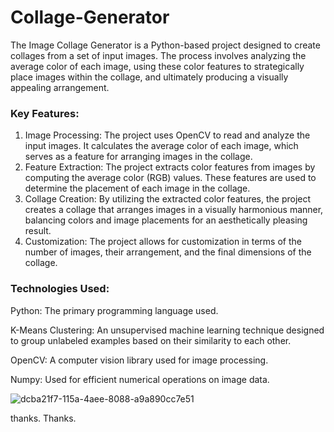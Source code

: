 # Collage-Generator
The Image Collage Generator is a Python-based project designed to create collages from a set of input images. The process involves analyzing the average color of each image, using these color features to strategically place images within the collage, and ultimately producing a visually appealing arrangement.

### Key Features:

1)  Image Processing: The project uses OpenCV to read and analyze the input images. It calculates the average color of each image, which serves as a feature for arranging images in the collage.
2)  Feature Extraction: The project extracts color features from images by computing the average color (RGB) values. These features are used to determine the placement of each image in the collage.
3)  Collage Creation: By utilizing the extracted color features, the project creates a collage that arranges images in a visually harmonious manner, balancing colors and image placements for an aesthetically pleasing result.
4)  Customization: The project allows for customization in terms of the number of images, their arrangement, and the final dimensions of the collage.

### Technologies Used:

Python: The primary programming language used.

K-Means Clustering: An unsupervised machine learning technique designed to group unlabeled examples based on their similarity to each other.

OpenCV: A computer vision library used for image processing.

Numpy: Used for efficient numerical operations on image data.

![dcba21f7-115a-4aee-8088-a9a890cc7e51](https://github.com/user-attachments/assets/c6d85f05-5398-499e-90c9-fa1093044f99)


thanks.
Thanks.